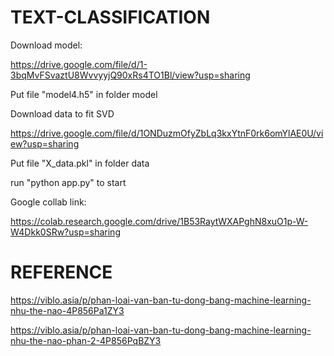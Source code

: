 # TEXT-CLASSIFICATION

Download model: 

https://drive.google.com/file/d/1-3bqMvFSvaztU8WvvyyjQ90xRs4TO1Bl/view?usp=sharing

Put file "model4.h5" in folder model

Download data to fit SVD

https://drive.google.com/file/d/1ONDuzmOfyZbLq3kxYtnF0rk6omYlAE0U/view?usp=sharing

Put file "X_data.pkl" in folder data

run "python app.py" to start

Google collab link:

https://colab.research.google.com/drive/1B53RaytWXAPghN8xuO1p-W-W4Dkk0SRw?usp=sharing

# REFERENCE 

https://viblo.asia/p/phan-loai-van-ban-tu-dong-bang-machine-learning-nhu-the-nao-4P856Pa1ZY3

https://viblo.asia/p/phan-loai-van-ban-tu-dong-bang-machine-learning-nhu-the-nao-phan-2-4P856PqBZY3
